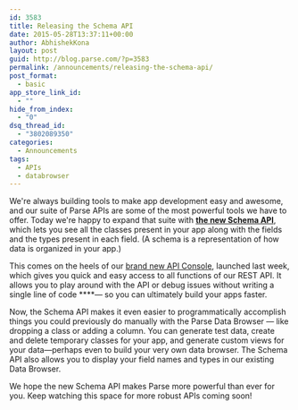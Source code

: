 ```yaml
---
id: 3583
title: Releasing the Schema API
date: 2015-05-28T13:37:11+00:00
author: AbhishekKona
layout: post
guid: http://blog.parse.com/?p=3583
permalink: /announcements/releasing-the-schema-api/
post_format:
  - basic
app_store_link_id:
  - ""
hide_from_index:
  - "0"
dsq_thread_id:
  - "3802089350"
categories:
  - Announcements
tags:
  - APIs
  - databrowser
---
```

We're always building tools to make app development easy and awesome, and our suite of Parse APIs are some of the most powerful tools we have to offer. Today we're happy to expand that suite with **<a href="https://parse.com/docs/rest/guide#schemas" target="_blank">the new Schema API</a>**, which lets you see all the classes present in your app along with the fields and the types present in each field. (A schema is a representation of how data is organized in your app.)

This comes on the heels of our [brand new API Console](http://blog.parse.com/announcements/introducing-the-parse-api-console/), launched last week, which gives you quick and easy access to all functions of our REST API. It allows you to play around with the API or debug issues without writing a single line of code ****— so you can ultimately build your apps faster.

Now, the Schema API makes it even easier to programmatically accomplish things you could previously do manually with the Parse Data Browser — like dropping a class or adding a column. You can generate test data, create and delete temporary classes for your app, and generate custom views for your data—perhaps even to build your very own data browser. The Schema API also allows you to display your field names and types in our existing Data Browser.

We hope the new Schema API makes Parse more powerful than ever for you. Keep watching this space for more robust APIs coming soon!